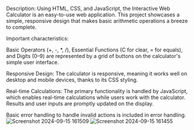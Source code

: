 Description: Using HTML, CSS, and JavaScript, the Interactive Web Calculator is an easy-to-use web application. This project showcases a simple, responsive design that makes basic arithmetic operations a breeze to complete.

Important characteristics:

Basic Operators (+, -, *, /), Essential Functions (C for clear, = for equals), and Digits (0–9) are represented by a grid of buttons on the calculator's simple user interface.

Responsive Design: The calculator is responsive, meaning it works well on desktop and mobile devices, thanks to its CSS styling.

Real-time Calculations: The primary functionality is handled by JavaScript, which enables real-time calculations while users work with the calculator. Results and user inputs are promptly updated on the display.

Basic error handling to handle invalid actions is included in error handling.
![Screenshot 2024-09-15 161509](https://github.com/user-attachments/assets/bc8914ab-cb8c-48d6-80b1-0da6aa4c6ff0)
![Screenshot 2024-09-15 161455](https://github.com/user-attachments/assets/d54e94c3-e36e-4117-b2c1-74a9e6c69783)



